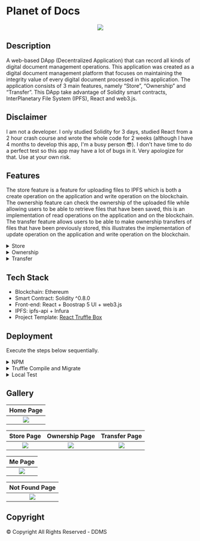 # Planet of Docs

<p align="center">
  <img src="./images/podlogo.png"/>
</p>

## Description

A web-based DApp (Decentralized Application) that can record all kinds of digital document management operations. This application was created as a digital document management platform that focuses on maintaining the integrity value of every digital document processed in this application. The application consists of 3 main features, namely “Store”, “Ownership” and “Transfer”. This DApp take advantage of Solidity smart contracts, InterPlanetary File System (IPFS), React and web3.js.

## Disclaimer

I am not a developer. I only studied Solidity for 3 days, studied React from a 2 hour crash course and wrote the whole code for 2 weeks (although I have 4 months to develop this app, I'm a busy person :sunglasses:). I don't have time to do a perfect test so this app may have a lot of bugs in it. Very apologize for that. Use at your own risk.

## Features

The store feature is a feature for uploading
files to IPFS which is both a create operation on the application
and write operation on the blockchain. The ownership feature
can check the ownership of the uploaded file while allowing
users to be able to retrieve files that have been saved, this is an
implementation of read operations on the application and on
the blockchain. The transfer feature allows users to be able
to make ownership transfers of files that have been previously
stored, this illustrates the implementation of update operation on
the application and write operation on the blockchain.

<details><summary>Store</summary>
<p>
In the Store feature, system flow starts from the Metamask
check for account selection. Furthermore, the user can perform
store operation by affixing the file to the form on the web
interface, the application then converts the file into a buffer,
user confirms the transaction and proceed with storing the
file to IPFS. As output, the user will get information in the
form of file hash and transaction hash.
<p align="center">
  <img src="./images/storeflowchart.png"/>
</p>
</p>
</details>

<details><summary>Ownership</summary>
<p>
Furthermore, the functionality of the Ownership feature is
also started by checking the Metamask account. Followed by
the choice of whether the user wants to check the ownership
of a file or not. If so, the user can add the file that he wants to
find out the owner of, but if the user does not want to check
the ownership then the user can continue with the file retrieval
feature. In the file retrieval feature, users only need to click
the “Retrieve” button to retrieve the files they own.

<p align="center">
  <img src="./images/ownershipflowchart.png"/>
</p>
</p>
</details>

<details><summary>Transfer</summary>
<p>
As in the previous featurse flow, the Transfer feature also
starts with a Metamask account check. Then users who wish to
transfer ownership of their files can provide information on the
destination account to be transferred, followed by confirming
the transaction. The end result of this feature is the loss of
the file entry that has been transferred and the receipt of the
transfer transaction hash as proof that the ownership has been
transferred. 

<p align="center">
  <img src="./images/transferflowchart.png"/>
</p>
</p>
</details>

## Tech Stack

- Blockchain: Ethereum
- Smart Contract: Solidity ^0.8.0
- Front-end: React + Boostrap 5 UI + web3.js
- IPFS: ipfs-api + Infura
- Project Template: [React Truffle Box](https://trufflesuite.com/boxes/react/index.html)

## Deployment

Execute the steps below sequentially.

<details><summary>NPM</summary>
<p>

From **root** directory: `npm install`

From **client** directory: `npm install`

</p>
</details>

<details><summary>Truffle Compile and Migrate</summary>
<p>

First, create a *truffle-config.js* file for Windows or just *truffle.js* for Linux file in the **root** directory, paste in below code and modify it as per your requirement:

```javascript
const path = require("path");
const HDWalletProvider = require("@truffle/hdwallet-provider");
const mnemonic = "CHANGE THIS VALUE WITH YOUR METAMASK ACCOUNT MNEMONIC";
module.exports = {
  // See <http://truffleframework.com/docs/advanced/configuration>
  // to customize your Truffle configuration!
  contracts_build_directory: path.join(__dirname, "client/src/contracts"),
  networks: {
    // Configuration for mainnet
    mainnet: {
      provider: function () {
        // Setting the provider with the Infura Mainnet address and Token
        return new HDWalletProvider(mnemonic, "https://mainnet.infura.io/v3/YOUR_TOKEN")
      },
      network_id: "1"
    },
    // Configuration for rinkeby network
    rinkeby: {
      // Special function to setup the provider
      provider: function () {
        // Setting the provider with the Infura Rinkeby address and Token
        return new HDWalletProvider(mnemonic, "https://rinkeby.infura.io/v3/YOUR_TOKEN")
      },
      // Network id is 4 for Rinkeby
      network_id: 4
    },
    ganache: {
      host: "127.0.0.1",
      port: 7545,
      network_id: "*"
    }
  },
  compilers: {
    solc: {
      version: "^0.8.0"
    }
  }

};
```

Then from root folder:
- Ganache Deploy: `truffle migrate --network ganache --reset --compile all`
- Rinkeby Deploy: `truffle migrate --network rinkeby --reset --compile all`

</p>
</details>

<details><summary>Local Test</summary>
<p>

`npm start` from *client* directory or if you want to build it, then you should execute `npm build` (notice the <b>build</b> directory). Finally, run it using [Serve](https://www.npmjs.com/package/serve) with `serve -s build` from *client* directory.

</p>
</details>

## Gallery

Home Page               |
:----------------------:|
![](./images/Home.png)  |

Store Page              |Ownership Page              |Transfer Page               |
:----------------------:|:--------------------------:|:--------------------------:|
![](./images/Store.png) |![](./images/Ownership.png) |![](./images/Transfer.png)  |

Me Page               |
:--------------------:|
![](./images/Me.png)  |

Not Found Page              |
:--------------------------:|
![](./images/NotFound.png)  |

## Copyright

© Copyright All Rights Reserved - DDMS


